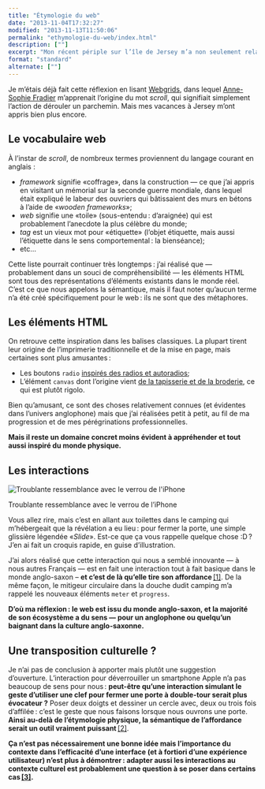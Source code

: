 ```yaml
---
title: "Étymologie du web"
date: "2013-11-04T17:32:27"
modified: "2013-11-13T11:50:06"
permalink: "ethymologie-du-web/index.html"
description: [""]
excerpt: "Mon récent périple sur l’île de Jersey m’a non seulement relaxé, mais aussi fait découvrir sous un nouveau jour certains éléments que j’utilise quotidiennement dans mon travail — et ce pour mon plus grand plaisir. [Lire la suite de « Étymologie du web » →](https://www.ffoodd.fr/ethymologie-du-web/)"
format: "standard"
alternate: [""]
---
```

Je m’étais déjà fait cette réflexion en lisant [Webgrids](https://www.ffoodd.fr/lecture-webgrids/ "Compte-rendu de lecture :&nbsp;Webgrids (nouvelle fenêtre)"), dans lequel [Anne-Sophie Fradier](https://twitter.com/Mitternacht "Anne-Sophie Fradier sur Twitter (nouvelle fenêtre)") m’apprenait l’origine du mot _scroll_, qui signifiait simplement l’action de dérouler un parchemin. Mais mes vacances à Jersey m’ont appris bien plus encore.

## Le vocabulaire web

À l’instar de _scroll_, de nombreux termes proviennent du langage courant en anglais :

* _framework_ signifie «coffrage», dans la construction — ce que j’ai appris en visitant un mémorial sur la seconde guerre mondiale, dans lequel était expliqué le labeur des ouvriers qui bâtissaient des murs en bétons à l’aide de «_wooden frameworks_»;
* _web_ signifie une «toile» (sous-entendu :&nbsp;d’araignée) qui est probablement l’anecdote la plus célèbre du monde;
* _tag_ est un vieux mot pour «étiquette» (l’objet étiquette, mais aussi l’étiquette dans le sens comportemental :&nbsp;la bienséance);
* etc…

Cette liste pourrait continuer très longtemps :&nbsp;j’ai réalisé que — probablement dans un souci de compréhensibilité — les éléments HTML sont tous des représentations d’éléments existants dans le monde réel. C’est ce que nous appelons la sémantique, mais il faut noter qu’aucun terme n’a été créé spécifiquement pour le web :&nbsp;ils ne sont que des métaphores.

## Les éléments HTML

On retrouve cette inspiration dans les balises classiques. La plupart tirent leur origine de l’imprimerie traditionnelle et de la mise en page, mais certaines sont plus amusantes :&nbsp;

* Les boutons `radio` [inspirés des radios et autoradios](http://fr.wikipedia.org/wiki/Bouton_radio "Les origines des boutons radio sur Wikipédia (nouvelle fenêtre)");
* L’élément `canvas` dont l’origine vient [de la tapisserie et de la broderie](http://fr.wikipedia.org/wiki/Canevas "Définition de canevas sur Wikipédia (nouvelle fenêtre)"), ce qui est plutôt rigolo.

Bien qu’amusant, ce sont des choses relativement connues (et évidentes dans l’univers anglophone) mais que j’ai réalisées petit à petit, au fil de ma progression et de mes pérégrinations professionnelles.

**Mais il reste un domaine concret moins évident à appréhender et tout aussi inspiré du monde physique.**

## Les interactions

![Troublante ressemblance avec le verrou de l'iPhone](/images/2013/11/slide-to-unlock.jpg)

Troublante ressemblance avec le verrou de l’iPhone

Vous allez rire, mais c’est en allant aux toilettes dans le camping qui m’hébergeait que la révélation a eu lieu :&nbsp;pour fermer la porte, une simple glissière légendée «_Slide_». Est-ce que ça vous rappelle quelque chose :D ? J’en ai fait un croquis rapide, en guise d’illustration.

J’ai alors réalisé que cette interaction qui nous a semblé innovante — à nous autres Français — est en fait une interaction tout à fait basique dans le monde anglo-saxon – **et c’est de là qu’elle tire son affordance** [\[1\]](https://www.ffoodd.fr/ethymologie-du-web/#note-1 "Sa capacité à suggérer son utilisation."). De la même façon, le mitigeur circulaire dans la douche dudit camping m’a rappelé les nouveaux éléments `meter` et `progress`.

**D’où ma réflexion :&nbsp;le web est issu du monde anglo-saxon, et la majorité de son écosystème a du sens — pour un anglophone ou quelqu’un baignant dans la culture anglo-saxonne.**

## Une transposition culturelle ?

Je n’ai pas de conclusion à apporter mais plutôt une suggestion d’ouverture. L’interaction pour déverrouiller un smartphone Apple n’a pas beaucoup de sens pour nous :&nbsp;**peut-être qu’une interaction simulant le geste d’utiliser une clef pour fermer une porte à double-tour serait plus évocateur ?** Poser deux doigts et dessiner un cercle avec, deux ou trois fois d’affilée :&nbsp;c’est le geste que nous faisons lorsque nous ouvrons une porte. **Ainsi au-delà de l’étymologie physique, la sémantique de l’affordance serait un outil vraiment puissant** [\[2\]](https://www.ffoodd.fr/ethymologie-du-web/#note-2 "Cet article rejoint une réflexion antérieure que j’avais intitulée la sémantique de l’interaction :&nbsp;c’est donc un sujet qui m’interroge et me fait avancer. URL de l'article :&nbsp;https://www.ffoodd.fr/semantique-de-l-interaction/").

**Ça n’est pas nécessairement une bonne idée mais l’importance du contexte dans l’efficacité d’une interface (et à fortiori d’une expérience utilisateur) n’est plus à démontrer :&nbsp;adapter aussi les interactions au contexte culturel est probablement une question à se poser dans certains cas [\[3\]](https://www.ffoodd.fr/ethymologie-du-web/#note-3 "Il est possible que ce sujet ait été théorisé par le passé, auquel cas donnez-moi de lecture via les commentaires :).").**